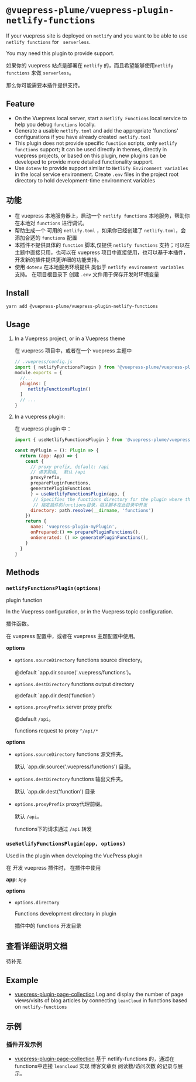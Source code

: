 # `@vuepress-plume/vuepress-plugin-netlify-functions`


If your vuepress site is deployed on `netlify` and you want to be able to use `netlify functions` for ` serverless`.

You may need this plugin to provide support.

如果你的 vuepress 站点是部署在 `netlify` 的，而且希望能够使用`netlify functions` 来做 `serverless`。

那么你可能需要本插件提供支持。

## Feature

- On the Vuepress local server, start a `Netlify Functions` local service to help you debug `functions` locally.
- Generate a usable `netlify.toml` and add the appropriate 'functions' configurations if you have already created` netlify.toml`
- This plugin does not provide specific `function` scripts, only `netlify functions` support; It can be used directly in themes, directly in vuepress projects, or based on this plugin, new plugins can be developed to provide more detailed functionality support.
- Use `dotenv` to provide support similar to `Netlify Environment variables` in the local service environment. Create `.env` files in the project root directory to hold development-time environment variables

## 功能
- 在 vuepress 本地服务器上，启动一个 `netlify functions` 本地服务，帮助你在本地对 `functions` 进行调试。
- 帮助生成一个 可用的 `netlify.toml` ，如果你已经创建了 `netlify.toml`，会添加合适的 `functions` 配置
- 本插件不提供具体的 `function` 脚本,仅提供 `netlify functions` 支持；可以在主题中直接只用，也可以在 vuepress 项目中直接使用，也可以基于本插件，开发新的插件提供更详细的功能支持。
- 使用 `dotenv` 在本地服务环境提供 类似于 `netlify environment variables` 支持。 在项目根目录下 创建 `.env` 文件用于保存开发时环境变量

## Install
```
yarn add @vuepress-plume/vuepress-plugin-netlify-functions
```
## Usage

1. In a Vuepress project, or in a Vuepress theme
   
   在 vuepress 项目中，或者在一个 vuepress 主题中
   ``` js
   // .vuepress/config.js
   import { netlifyFunctionsPlugin } from '@vuepress-plume/vuepress-plugin-netlify-functions'
   module.exports = {
     //...
     plugins: [
        netlifyFunctionsPlugin()
     ]
     // ...
   }
   ```

2. In a vuepress plugin:
   
   在 vuepress plugin 中：
   ``` js
   import { useNetlifyFunctionsPlugin } from '@vuepress-plume/vuepress-plugin-netlify-functions'

   const myPlugin = (): Plugin => {
     return (app: App) => {
       const {
         // proxy prefix, default: /api
         // 请求前缀,  默认 /api
         proxyPrefix,
         preparePluginFunctions,
         generatePluginFunctions
         } = useNetlifyFunctionsPlugin(app, {
          // Specifies the functions directory for the plugin where the relevant scripts are developed
          // 指定插件的functions目录，相关脚本在此目录中开发
         directory: path.resolve(__dirname, 'functions')
       })
       return {
         name: 'vuepress-plugin-myPlugin',
         onPrepared:() => preparePluginFunctions(),
         onGenerated: () => generatePluginFunctions(),
       }
     }
   }
   ```

## Methods

### `netlifyFunctionsPlugin(options)`

plugin function

In the Vuepress configuration, or in the Vuepress topic configuration.

插件函数。

在 vuepress 配置中，或者在 vuepress 主题配置中使用。

__options__

- `options.sourceDirectory` functions source directory。
  
  @default `app.dir.source('.vuepress/functions')。

- `options.destDirectory` functions output directory
  
  @default `app.dir.dest('function') 

- `options.proxyPrefix` server proxy prefix
  
  @default `/api`。
  
  functions request to proxy `^/api/*`

__options__

- `options.sourceDirectory` functions 源文件夹。
  
  默认 `app.dir.source('.vuepress/functions') 目录。

- `options.destDirectory` functions 输出文件夹。
  
  默认 `app.dir.dest('function') 目录

- `options.proxyPrefix` proxy代理前缀。
  
  默认 `/api`。
  
  functions下的请求通过 `/api` 转发

### `useNetlifyFunctionsPlugin(app, options)`

Used in the plugin when developing the VuePress plugin

在 开发 vuepress 插件时， 在插件中使用

__app__: `App`

__options__

- `options.directory`  
  
  Functions development directory in plugin

  插件中的 functions 开发目录

## 查看详细说明文档

待补充

## Example

- [vuepress-plugin-page-collection](https://github.com/pengzhanbo/vuepress-theme-plume/tree/main/packages/plugin-page-collection) Log and display the number of page views/visits of blog articles by connecting `leanCloud` in functions based on `netlify-functions`

## 示例

### 插件开发示例

- [vuepress-plugin-page-collection](https://github.com/pengzhanbo/vuepress-theme-plume/tree/main/packages/plugin-page-collection) 基于 netlify-functions 的，通过在 functions中连接 `leancloud` 实现 博客文章页 阅读数/访问次数 的记录与展示。
